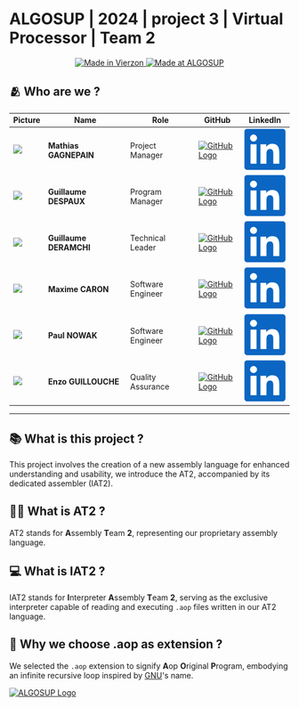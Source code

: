 # ALGOSUP | 2024 | project 3 | Virtual Processor | Team 2

<div align="center">
    <a href="https://en.wikipedia.org/wiki/Vierzon">
        <img src="https://img.shields.io/badge/Made%20in-Vierzon-success.svg" alt="Made in Vierzon">
    </a>
    <a href="https://algosup.com/">
        <img src="https://img.shields.io/badge/Made%20at-ALGOSUP-blue.svg" alt="Made at ALGOSUP">
    </a>
    <div>
    <!-- ![Logo]() -->
    </div>
</div>



## 🫂 Who are we ?
| **Picture**                                                                                           | **Name**           | **Role**          | **GitHub**                                                                                                                                                         | **LinkedIn**                                                                                                                                                                                  |
| ----------------------------------------------------------------------------------------------------- | ------------------ | ----------------- | ------------------------------------------------------------------------------------------------------------------------------------------------------------------ | --------------------------------------------------------------------------------------------------------------------------------------------------------------------------------------------- |
| <img src=https://ca.slack-edge.com/T06AELBCZSB-U06AS9UQZ6Z-g7986289d5c2-512 style="max-width:200"> | **Mathias GAGNEPAIN**  | Project Manager   | <a href="https://github.com/MathiasGagnepain"><picture style="display:flex"><source media="(prefers-color-scheme: dark)" srcset="documents/images/management/github_light_logo.png"><source media="(prefers-color-scheme: light)" srcset="documents/images/management/github_dark_logo.png"><img alt="GitHub Logo" style="max-width:75px" ></picture></a> | [<img src="documents/images/management/linkedin_logo.png" alt="LinkedIn" style="max-width:75px">](https://www.linkedin.com/in/mathias-gagnepain-426a131b0/)  |  
| <img src=https://ca.slack-edge.com/T06AELBCZSB-U06BJ1BQE00-g3ffdd245b21-512 style="max-width:200"> | **Guillaume DESPAUX**  | Program Manager   | <a href="https://github.com/GuillaumeDespaux"><picture style="display:flex"><source media="(prefers-color-scheme: dark)" srcset="documents/images/management/github_light_logo.png"><source media="(prefers-color-scheme: light)" srcset="documents/images/management/github_dark_logo.png"><img alt="GitHub Logo" style="max-width:75px" ></picture></a> | [<img src="documents/images/management/linkedin_logo.png" alt="LinkedIn" style="max-width:75px">](https://www.linkedin.com/in/guillaume-despaux-084b10206/)  |              
| <img src=https://ca.slack-edge.com/T06AELBCZSB-U06ATEC5AG5-g70bf9de2131-512 style="max-width:200"> | **Guillaume DERAMCHI** | Technical Leader  | <a href="https://github.com/Guillaume18100"><picture style="display:flex"><source media="(prefers-color-scheme: dark)" srcset="documents/images/management/github_light_logo.png"><source media="(prefers-color-scheme: light)" srcset="documents/images/management/github_dark_logo.png"><img alt="GitHub Logo" style="max-width:75px" ></picture></a>   | [<img src="documents/images/management/linkedin_logo.png" alt="LinkedIn" style="max-width:75px">](https://www.linkedin.com/in/guillaume-deramchi-a45116293/) |              
| <img src=https://ca.slack-edge.com/T06AELBCZSB-U06AXL3CDGC-gf21fde06b1f-512 style="max-width:200"> | **Maxime CARON**       | Software Engineer | <a href="https://github.com/MaximeAlgosup"><picture style="display:flex"><source media="(prefers-color-scheme: dark)" srcset="documents/images/management/github_light_logo.png"><source media="(prefers-color-scheme: light)" srcset="documents/images/management/github_dark_logo.png"><img alt="GitHub Logo" style="max-width:75px" ></picture></a>    | [<img src="documents/images/management/linkedin_logo.png" alt="LinkedIn" style="max-width:75px">](https://www.linkedin.com/in/maxime-caron-dev/)             |              
| <img src=https://ca.slack-edge.com/T06AELBCZSB-U06CFLBV3MZ-g3621cbd420c-512 style="max-width:200"> | **Paul NOWAK**         | Software Engineer | <a href="https://github.com/PaulNowak36"><picture style="display:flex"><source media="(prefers-color-scheme: dark)" srcset="documents/images/management/github_light_logo.png"><source media="(prefers-color-scheme: light)" srcset="documents/images/management/github_dark_logo.png"><img alt="GitHub Logo" style="max-width:75px" ></picture></a>      | [<img src="documents/images/management/linkedin_logo.png" alt="LinkedIn" style="max-width:75px">](https://www.linkedin.com/in/paul-nowak-0757a61a7/)         |              
| <img src=https://ca.slack-edge.com/T06AELBCZSB-U06ANSN526S-g20f42d2a13d-512 style="max-width:200"> | **Enzo GUILLOUCHE**    | Quality Assurance | <a href="https://github.com/EnzoGuillouche"><picture style="display:flex"><source media="(prefers-color-scheme: dark)" srcset="documents/images/management/github_light_logo.png"><source media="(prefers-color-scheme: light)" srcset="documents/images/management/github_dark_logo.png"><img alt="GitHub Logo" style="max-width:75px" ></picture></a>   | [<img src="documents/images/management/linkedin_logo.png" alt="LinkedIn" style="max-width:75px">](https://www.linkedin.com/in/enzo-g-b62114293/)             |                 

<hr>

## 📚 What is this project ?

This project involves the creation of a new assembly language for enhanced understanding and usability, we introduce the AT2, accompanied by its dedicated assembler (IAT2).

## 🕵️‍♂️ What is AT2 ?

AT2 stands for **A**ssembly **T**eam **2**, representing our proprietary assembly language.

## 💻 What is IAT2 ?

IAT2 stands for **I**nterpreter **A**ssembly **T**eam **2**, serving as the exclusive interpreter capable of reading and executing `.aop` files written in our AT2 language.

## 💾 Why we choose .aop as extension ?

We selected the `.aop` extension to signify **A**op **O**riginal **P**rogram, embodying an infinite recursive loop inspired by [GNU](https://en.wikipedia.org/wiki/GNU#Name)'s name.


<a href="https://algosup.com/"><picture style="display:flex"><source media="(prefers-color-scheme: dark)" srcset="documents/images/management/algosup_orange.svg"><source media="(prefers-color-scheme: light)" srcset="documents/images/management/algosup_light_blue.svg"><img alt="ALGOSUP Logo" style="max-width:1440px" >
